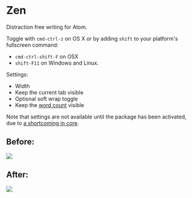 # Zen

Distraction free writing for Atom.

Toggle with `cmd-ctrl-z` on OS X or by adding `shift` to your platform's
fullscreen command:
- `cmd-ctrl-shift-F` on OSX
- `shift-F11` on Windows and Linux.

Settings:
- Width
- Keep the current tab visible
- Optional soft wrap toggle
- Keep the [word count](https://atom.io/packages/wordcount) visible

Note that settings are not available until the package has been activated, due to [a shortcoming in core](https://github.com/atom/settings-view/issues/356).

## Before:

![](https://f.cloud.github.com/assets/2/2290454/c7304340-a01d-11e3-8b89-018775a8612b.png)

## After:

![](https://f.cloud.github.com/assets/2/2290455/ce99e97e-a01d-11e3-8808-ebec40e959b4.png)
